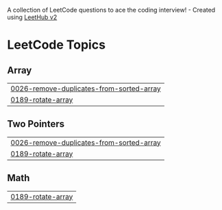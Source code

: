 A collection of LeetCode questions to ace the coding interview! - Created using [LeetHub v2](https://github.com/arunbhardwaj/LeetHub-2.0)
<!---LeetCode Topics Start-->
# LeetCode Topics
## Array
|  |
| ------- |
| [0026-remove-duplicates-from-sorted-array](https://github.com/Jitendrasharma7375/Leetcode-Codes/tree/master/0026-remove-duplicates-from-sorted-array) |
| [0189-rotate-array](https://github.com/Jitendrasharma7375/Leetcode-Codes/tree/master/0189-rotate-array) |
## Two Pointers
|  |
| ------- |
| [0026-remove-duplicates-from-sorted-array](https://github.com/Jitendrasharma7375/Leetcode-Codes/tree/master/0026-remove-duplicates-from-sorted-array) |
| [0189-rotate-array](https://github.com/Jitendrasharma7375/Leetcode-Codes/tree/master/0189-rotate-array) |
## Math
|  |
| ------- |
| [0189-rotate-array](https://github.com/Jitendrasharma7375/Leetcode-Codes/tree/master/0189-rotate-array) |
<!---LeetCode Topics End-->